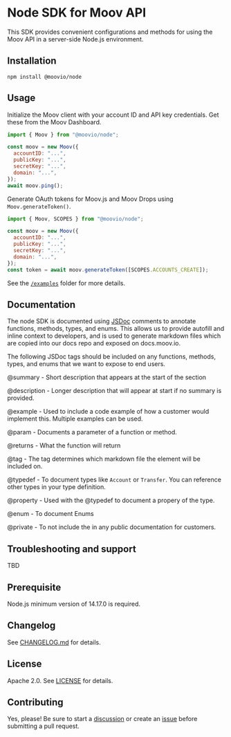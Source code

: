 # Node SDK for Moov API

This SDK provides convenient configurations and methods for using the Moov API in a server-side Node.js environment. 

## Installation

```shell
npm install @moovio/node
```

## Usage

Initialize the Moov client with your account ID and API key credentials. Get
these from the Moov Dashboard.

```javascript
import { Moov } from "@moovio/node";

const moov = new Moov({
  accountID: "...",
  publicKey: "...",
  secretKey: "...",
  domain: "...",
});
await moov.ping();
```

Generate OAuth tokens for Moov.js and Moov Drops using `Moov.generateToken()`.

```javascript
import { Moov, SCOPES } from "@moovio/node";

const moov = new Moov({
  accountID: "...",
  publicKey: "...",
  secretKey: "...",
  domain: "...",
});
const token = await moov.generateToken([SCOPES.ACCOUNTS_CREATE]);
```

See the [`/examples`]() folder for more details.

## Documentation

The node SDK is documented using [JSDoc](https://jsdoc.app/index.html) comments to annotate functions, methods, types, and enums. This allows us to provide autofill and inline context to developers, and is used to generate markdown files which are copied into our docs repo and exposed on docs.moov.io.

The following JSDoc tags should be included on any functions, methods, types, and enums that we want to expose to end users. 

@summary - Short description that appears at the start of the section

@description - Longer description that will appear at start if no summary is provided. 

@example - Used to include a code example of how a customer would implement this. Multiple examples can be used. 

@param - Documents a parameter of a function or method. 

@returns - What the function will return

@tag - The tag determines which markdown file the element will be included on. 

@typedef - To document types like `Account` or `Transfer`. You can reference other types in your type definition. 

@property - Used with the @typedef to document a propery of the type. 

@enum - To document Enums

@private - To not include the in any public documentation for customers. 


## Troubleshooting and support

TBD

## Prerequisite
Node.js minimum version of 14.17.0 is required.

## Changelog

See [CHANGELOG.md](/CHANGELOG.md) for details.

## License

Apache 2.0. See [LICENSE](/LICENSE) for details.

## Contributing

Yes, please! Be sure to start a [discussion](moovfinancial/moov-node/discussions) or create an [issue](moovfinancial/moov-node/issues) before submitting a pull request.
